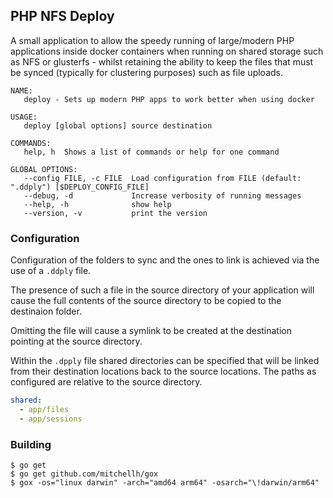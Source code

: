 PHP NFS Deploy
--

A small application to allow the speedy running of large/modern PHP applications inside docker containers when running on shared storage such as NFS or glusterfs - whilst retaining the ability to keep the files that must be synced (typically for clustering purposes) such as file uploads.

```
NAME:
   deploy - Sets up modern PHP apps to work better when using docker

USAGE:
   deploy [global options] source destination

COMMANDS:
   help, h  Shows a list of commands or help for one command

GLOBAL OPTIONS:
   --config FILE, -c FILE  Load configuration from FILE (default: ".ddply") [$DEPLOY_CONFIG_FILE]
   --debug, -d             Increase verbosity of running messages
   --help, -h              show help
   --version, -v           print the version
```

### Configuration
Configuration of the folders to sync and the ones to link is achieved via the use of a `.ddply` file.

The presence of such a file in the source directory of your application will cause the full contents of the source directory to be copied to the destinaion folder.

Omitting the file will cause a symlink to be created at the destination pointing at the source directory.

Within the `.dpply` file shared directories can be specified that will be linked from their destination locations back to the source locations. The paths as configured are relative to the source directory.

```yaml
shared:
  - app/files
  - app/sessions
```

### Building
```shell
$ go get
$ go get github.com/mitchellh/gox
$ gox -os="linux darwin" -arch="amd64 arm64" -osarch="\!darwin/arm64"
```
